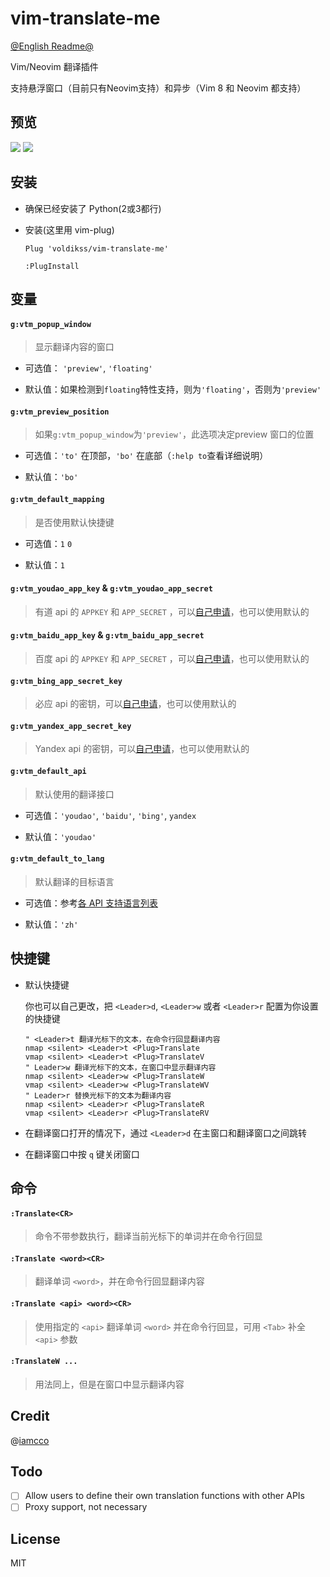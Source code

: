 # vim-translate-me

[@English Readme@](./README_EN.md)

Vim/Neovim 翻译插件

支持悬浮窗口（目前只有Neovim支持）和异步（Vim 8 和 Neovim 都支持）

## 预览

![](https://user-images.githubusercontent.com/20282795/56863017-aba94280-69e3-11e9-8002-e6ed8e38d02c.gif)
![](https://user-images.githubusercontent.com/20282795/56863018-aba94280-69e3-11e9-9c4c-d903a80cb893.gif)

## 安装
 - 确保已经安装了 Python(2或3都行)

 - 安装(这里用 vim-plug)

    ```vim
    Plug 'voldikss/vim-translate-me'

    :PlugInstall
    ```

## 变量
#### **`g:vtm_popup_window`**

> 显示翻译内容的窗口

- 可选值： `'preview'`, `'floating'`

- 默认值：如果检测到`floating`特性支持，则为`'floating'`，否则为`'preview'`

#### **`g:vtm_preview_position`**

> 如果`g:vtm_popup_window`为`'preview'`，此选项决定preview 窗口的位置

- 可选值：`'to'` 在顶部，`'bo'` 在底部（`:help to`查看详细说明）

- 默认值：`'bo'`

#### **`g:vtm_default_mapping`**

> 是否使用默认快捷键

- 可选值：`1` `0`

- 默认值：`1`

#### **`g:vtm_youdao_app_key`** & **`g:vtm_youdao_app_secret`**

> 有道 api 的 `APPKEY` 和 `APP_SECRET` ，可以[自己申请](https://ai.youdao.com/doc.s#guide)，也可以使用默认的

#### **`g:vtm_baidu_app_key`** & **`g:vtm_baidu_app_secret`**

> 百度 api 的 `APPKEY` 和 `APP_SECRET` ，可以[自己申请](https://api.fanyi.baidu.com/api/trans/product/index)，也可以使用默认的

#### **`g:vtm_bing_app_secret_key`**
  
> 必应 api 的密钥，可以[自己申请](https://docs.microsoft.com/zh-cn/azure/cognitive-services/translator/translator-text-how-to-signup)，也可以使用默认的

#### **`g:vtm_yandex_app_secret_key`**
  
> Yandex api 的密钥，可以[自己申请](https://translate.yandex.com/developers/keys)，也可以使用默认的

#### **`g:vtm_default_api`**
  
> 默认使用的翻译接口

- 可选值：`'youdao'`, `'baidu'`, `'bing'`, `yandex`

- 默认值：`'youdao'`

#### **`g:vtm_default_to_lang`**
  
> 默认翻译的目标语言

- 可选值：参考[各 API 支持语言列表](https://github.com/voldikss/vim-translate-me/wiki)

- 默认值：`'zh'`


## 快捷键

- 默认快捷键

    你也可以自己更改，把 `<Leader>d`, `<Leader>w` 或者 `<Leader>r` 配置为你设置的快捷键

    ```vim
    " <Leader>t 翻译光标下的文本，在命令行回显翻译内容
    nmap <silent> <Leader>t <Plug>Translate
    vmap <silent> <Leader>t <Plug>TranslateV
    " Leader>w 翻译光标下的文本，在窗口中显示翻译内容
    nmap <silent> <Leader>w <Plug>TranslateW
    vmap <silent> <Leader>w <Plug>TranslateWV
    " Leader>r 替换光标下的文本为翻译内容
    nmap <silent> <Leader>r <Plug>TranslateR
    vmap <silent> <Leader>r <Plug>TranslateRV
    ```

- 在翻译窗口打开的情况下，通过 `<Leader>d` 在主窗口和翻译窗口之间跳转
- 在翻译窗口中按 `q` 键关闭窗口

## 命令

#### `:Translate<CR>`

> 命令不带参数执行，翻译当前光标下的单词并在命令行回显

#### `:Translate <word><CR>`

> 翻译单词 `<word>`，并在命令行回显翻译内容

#### `:Translate <api> <word><CR>`

> 使用指定的 `<api>` 翻译单词 `<word>` 并在命令行回显，可用 `<Tab>` 补全 `<api>` 参数

#### `:TranslateW ...`

> 用法同上，但是在窗口中显示翻译内容


## Credit
@[iamcco](https://github.com/iamcco)

## Todo
- [ ] Allow users to define their own translation functions with other APIs
- [ ] Proxy support, not necessary

## License
MIT
